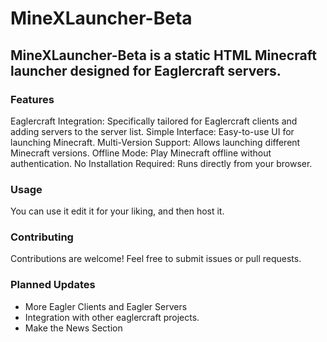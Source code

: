 # MineXLauncher-Beta
## MineXLauncher-Beta is a static HTML Minecraft launcher designed for Eaglercraft servers.

### Features
Eaglercraft Integration: Specifically tailored for Eaglercraft clients and adding servers to the server list.
Simple Interface: Easy-to-use UI for launching Minecraft.
Multi-Version Support: Allows launching different Minecraft versions.
Offline Mode: Play Minecraft offline without authentication.
No Installation Required: Runs directly from your browser.
### Usage
You can use it edit it for your liking, and then host it.
### Contributing
Contributions are welcome! Feel free to submit issues or pull requests.
### Planned Updates
- More Eagler Clients and Eagler Servers
- Integration with other eaglercraft projects. 
- Make the News Section

